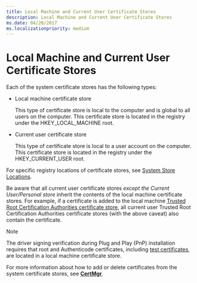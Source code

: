 ```yaml
---
title: Local Machine and Current User Certificate Stores
description: Local Machine and Current User Certificate Stores
ms.date: 04/20/2017
ms.localizationpriority: medium
---
```


# Local Machine and Current User Certificate Stores

Each of the system certificate stores has the following types:

* Local machine certificate store

    This type of certificate store is local to the computer and is global to all users on the computer. This certificate store is located in the registry under the HKEY_LOCAL_MACHINE root.

* Current user certificate store

    This type of certificate store is local to a user account on the computer. This certificate store is located in the registry under the HKEY_CURRENT_USER root.

For specific registry locations of certificate stores, see [System Store Locations](/windows/desktop/seccrypto/system-store-locations).

Be aware that all current user certificate stores *except the Current User/Personal store* inherit the contents of the local machine certificate stores. For example, if a certificate is added to the local machine [Trusted Root Certification Authorities certificate store](trusted-root-certification-authorities-certificate-store.md), all current user Trusted Root Certification Authorities certificate stores (with the above caveat) also contain the certificate.

>[!NOTE]
>The driver signing verification during Plug and Play (PnP) installation requires that root and Authenticode certificates, including [test certificates](./makecert-test-certificate.md), are located in a local machine certificate store.

For more information about how to add or delete certificates from the system certificate stores, see [**CertMgr**](../devtest/certmgr.md).
